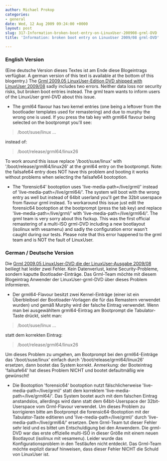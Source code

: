 ```yaml
---
author: Michael Prokop
categories:
- general
date: Wed, 12 Aug 2009 09:24:00 +0000
layout: post
slug: 317-Information-broken-boot-entry-on-LinuxUser-200908-grml-DVD
title: 'Information: broken boot entry on LinuxUser 2009/08 grml-DVD'

---
```

### English Version
(Eine deutsche Version dieses Textes ist am Ende diese Blogeintrags verfügbar. A german version of this text is available at the bottom of this blogentry.)
The [Grml 2009\.05 LinuxUser\-Edition DVD shipped with LinuxUser 2009/08](http://blog.grml.org/archives/323-Grml-2009.05-LinuxUser-Edition.html) sadly includes two errors. Neither data loss nor security risks, but broken boot entries instead. The grml team wants to inform users of the LinuxUser grml\-DVD about this issue.
* The grml64 flavour has two kernel entries (one being a leftover from the bootloader templates used for remastering) and due to murphy the wrong one is used. If you press the tab key with grml64 flavour being selected on the bootprompt you'll see:
> /boot/suse/linux ...

instead of:

> /boot/release/grml64/linux26

To work around this issue replace '/boot/suse/linux' with '/boot/release/grml64/linux26' at the grml64 entry on the bootprompt. Note: the failsafe64 entry does NOT have this problem and booting it works without problems when selecting the failsafe64 bootoption.
* The 'forensic64' bootoption uses 'live\-media\-path\=/live/grml/' instead of 'live\-media\-path\=/live/grml64/'. The system will boot with the wrong entry as well but instead of 64bit userland you'll get the 32bit userspace from flavour grml instead. To workaround this issue just edit the forensic64 bootoption at the bootprompt (press the tab key) and replace 'live\-media\-path\=/live/grml/' with 'live\-media\-path\=/live/grml64/'.
The grml team is very sorry about this fsckup. This was the first official remastering of a multi\-ISO grml\-DVD including a new bootlayout (isolinux with vesamenu) and sadly the configuration error wasn't caught during our tests. Please note that this error happened to the grml team and is NOT the fault of LinuxUser.
### German / Deutsche Version
Die [Grml 2009\.05 LinuxUser\-DVD die der LinuxUser\-Ausgabe 2009/08](http://blog.grml.org/archives/323-Grml-2009.05-LinuxUser-Edition.html) beiliegt hat leider zwei Fehler. Kein Datenverlust, keine Security\-Probleme, sondern kaputte Bootloader\-Einträge. Das Grml\-Team möchte mit diesem Blogeintrag Anwender der LinuxUser\-grml\-DVD über dieses Problem informieren.
* Der grml64\-Flavour besitzt zwei Kernel\-Einträge (einer ist ein Überbleibsel der Bootloader\-Vorlagen die für das Remastern verwendet wurden) und gemäß Murphy wird der falsche Eintrag verwendet. Wenn man bei ausgewähltem grml64\-Eintrag am Bootprompt die Tabulator\-Taste drückt, sieht man:

> /boot/suse/linux ...

statt dem korrekten Eintrag:

> /boot/release/grml64/linux26

Um dieses Problem zu umgehen, am Bootprompt bei den grml64\-Einträge das '/boot/suse/linux' einfach durch '/boot/release/grml64/linux26' ersetzen, dann bootet das System korrekt. Anmerkung: der Booteintrag 'failsafe64' hat dieses Problem NICHT und bootet defaultmäßig wie gewünscht!
* Die Bootoption 'forensic64' bootoption nutzt fälschlicherweise 'live\-media\-path\=/live/grml/' statt dem korrektem 'live\-media\-path\=/live/grml64/'. Das System bootet auch mit dem falschen Eintrag anstandslos, allerdings wird dann statt dem 64bit\-Userspace der 32bit\-Userspace vom Grml\-Flavour verwendet. Um dieses Problem zu korrigieren bitte am Bootprompt die forensic64\-Bootoption mit der Tabulator\-Taste editieren und 'live\-media\-path\=/live/grml/' durch 'live\-media\-path\=/live/grml64/' ersetzen.
Dem Grml\-Team tut dieser Fehler sehr leid und es bittet um Entschuldigung bei den Anwendern. Die grml\-DVD war das erste offizielle multi\-ISO in dieser Größe mit einem neuen Bootlayout (isolinux mit vesamenu). Leider wurde das Konfigurationsproblem in den Testläufen nicht entdeckt. Das Grml\-Team möchte explizit darauf hinweisen, dass dieser Fehler NICHT die Schuld von LinuxUser ist.
